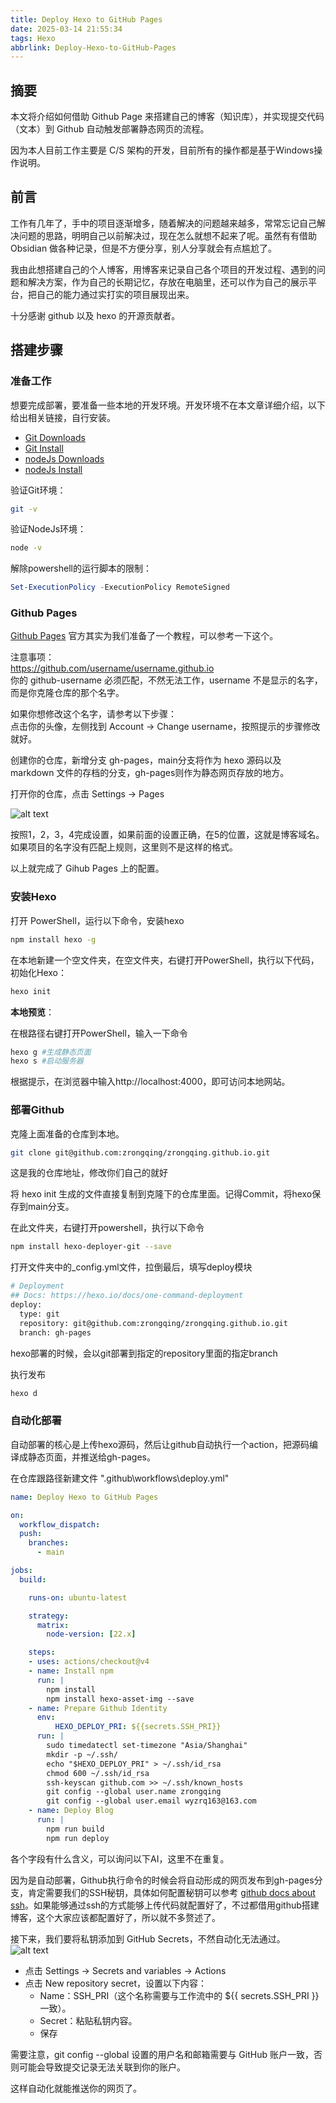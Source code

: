 ```yaml
---
title: Deploy Hexo to GitHub Pages
date: 2025-03-14 21:55:34
tags: Hexo
abbrlink: Deploy-Hexo-to-GitHub-Pages
---
```


## 摘要

本文将介绍如何借助 Github Page 来搭建自己的博客（知识库），并实现提交代码（文本）到 Github 自动触发部署静态网页的流程。


因为本人目前工作主要是 C/S 架构的开发，目前所有的操作都是基于Windows操作说明。

## 前言

工作有几年了，手中的项目逐渐增多，随着解决的问题越来越多，常常忘记自己解决问题的思路，明明自己以前解决过，现在怎么就想不起来了呢。虽然有有借助 Obsidian 做各种记录，但是不方便分享，别人分享就会有点尴尬了。  

我由此想搭建自己的个人博客，用博客来记录自己各个项目的开发过程、遇到的问题和解决方案，作为自己的长期记忆，存放在电脑里，还可以作为自己的展示平台，把自己的能力通过实打实的项目展现出来。  

十分感谢 github 以及 hexo 的开源贡献者。

## 搭建步骤

### 准备工作

想要完成部署，要准备一些本地的开发环境。开发环境不在本文章详细介绍，以下给出相关链接，自行安装。

- [Git Downloads](https://git-scm.com/downloads)  
- [Git Install](https://git-scm.com/book/zh/v2/%e8%b5%b7%e6%ad%a5-%e5%ae%89%e8%a3%85-Git)
- [nodeJs Downloads](https://nodejs.cn/download/)
- [nodeJs Install](https://www.cnblogs.com/48xz/p/16146141.html)

验证Git环境：  
``` bash
git -v
```

验证NodeJs环境：  
``` bash
node -v
```

解除powershell的运行脚本的限制：
```powershell
Set-ExecutionPolicy -ExecutionPolicy RemoteSigned
```

### Github Pages

[Github Pages](https://pages.github.com/) 官方其实为我们准备了一个教程，可以参考一下这个。

注意事项：  
https://github.com/username/username.github.io  
你的 github-username 必须匹配，不然无法工作，username 不是显示的名字，而是你克隆仓库的那个名字。  

如果你想修改这个名字，请参考以下步骤：  
点击你的头像，左侧找到 Account -> Change username，按照提示的步骤修改就好。

创建你的仓库，新增分支 gh-pages，main分支将作为 hexo 源码以及 markdown 文件的存档的分支，gh-pages则作为静态网页存放的地方。

打开你的仓库，点击 Settings -> Pages 

![alt text](Deploy-Hexo-to-GitHub-Pages/github_page.png)

按照1，2，3，4完成设置，如果前面的设置正确，在5的位置，这就是博客域名。如果项目的名字没有匹配上规则，这里则不是这样的格式。

以上就完成了 Gihub Pages 上的配置。

### 安装Hexo

打开 PowerShell，运行以下命令，安装hexo

``` bash
npm install hexo -g
```

在本地新建一个空文件夹，在空文件夹，右键打开PowerShell，执行以下代码，初始化Hexo： 

``` bash
hexo init
```

**本地预览**：

在根路径右键打开PowerShell，输入一下命令

``` bash
hexo g #生成静态页面
hexo s #启动服务器
```

根据提示，在浏览器中输入http://localhost:4000，即可访问本地网站。

### 部署Github

克隆上面准备的仓库到本地。  
``` bash
git clone git@github.com:zrongqing/zrongqing.github.io.git
```
这是我的仓库地址，修改你们自己的就好

将 hexo init 生成的文件直接复制到克隆下的仓库里面。记得Commit，将hexo保存到main分支。

在此文件夹，右键打开powershell，执行以下命令
``` bash
npm install hexo-deployer-git --save
```

打开文件夹中的_config.yml文件，拉倒最后，填写deploy模块
``` bash
# Deployment
## Docs: https://hexo.io/docs/one-command-deployment
deploy:
  type: git
  repository: git@github.com:zrongqing/zrongqing.github.io.git
  branch: gh-pages
```

hexo部署的时候，会以git部署到指定的repository里面的指定branch

执行发布

``` bash
hexo d
```

### 自动化部署

自动部署的核心是上传hexo源码，然后让github自动执行一个action，把源码编译成静态页面，并推送给gh-pages。

在仓库跟路径新建文件 ".github\workflows\deploy.yml"

```yml
name: Deploy Hexo to GitHub Pages

on:
  workflow_dispatch:
  push:
    branches:
      - main

jobs:
  build:

    runs-on: ubuntu-latest

    strategy:
      matrix:
        node-version: [22.x]

    steps:
    - uses: actions/checkout@v4
    - name: Install npm
      run: |
        npm install
        npm install hexo-asset-img --save
    - name: Prepare Github Identity
      env:
          HEXO_DEPLOY_PRI: ${{secrets.SSH_PRI}}
      run: |
        sudo timedatectl set-timezone "Asia/Shanghai"
        mkdir -p ~/.ssh/
        echo "$HEXO_DEPLOY_PRI" > ~/.ssh/id_rsa
        chmod 600 ~/.ssh/id_rsa
        ssh-keyscan github.com >> ~/.ssh/known_hosts
        git config --global user.name zrongqing
        git config --global user.email wyzrq163@163.com
    - name: Deploy Blog
      run: |
        npm run build
        npm run deploy
```

各个字段有什么含义，可以询问以下AI，这里不在重复。  

因为是自动部署，Github执行命令的时候会将自动形成的网页发布到gh-pages分支，肯定需要我们的SSH秘钥，具体如何配置秘钥可以参考 [github docs about ssh](https://docs.github.com/en/authentication/connecting-to-github-with-ssh/about-ssh)。如果能够通过ssh的方式能够上传代码就配置好了，不过都借用github搭建博客，这个大家应该都配置好了，所以就不多赘述了。


接下来，我们要将私钥添加到 GitHub Secrets，不然自动化无法通过。  
![alt text](Deploy-Hexo-to-GitHub-Pages/secrets-ssh.png)
- 点击 Settings -> Secrets and variables -> Actions
- 点击 New repository secret，设置以下内容：
  - Name：SSH_PRI（这个名称需要与工作流中的 ${{ secrets.SSH_PRI }} 一致）。
  - Secret：粘贴私钥内容。
  - 保存

需要注意，git config --global 设置的用户名和邮箱需要与 GitHub 账户一致，否则可能会导致提交记录无法关联到你的账户。

这样自动化就能推送你的网页了。